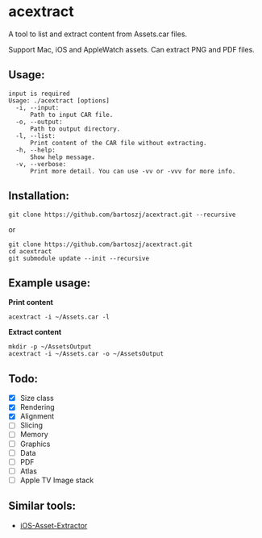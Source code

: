 acextract
=========

A tool to list and extract content from Assets.car files.

Support Mac, iOS and AppleWatch assets. Can extract PNG and PDF files.

## Usage:
    input is required
    Usage: ./acextract [options]
      -i, --input:  
          Path to input CAR file.
      -o, --output:
          Path to output directory.
      -l, --list:
          Print content of the CAR file without extracting.
      -h, --help:
          Show help message.
      -v, --verbose:
          Print more detail. You can use -vv or -vvv for more info.

## Installation:

    git clone https://github.com/bartoszj/acextract.git --recursive

or

    git clone https://github.com/bartoszj/acextract.git
    cd acextract
    git submodule update --init --recursive

## Example usage:

**Print content**

    acextract -i ~/Assets.car -l

**Extract content**

    mkdir -p ~/AssetsOutput
    acextract -i ~/Assets.car -o ~/AssetsOutput

## Todo:
- [x] Size class
- [x] Rendering
- [x] Alignment
- [ ] Slicing
- [ ] Memory
- [ ] Graphics
- [ ] Data
- [ ] PDF
- [ ] Atlas
- [ ] Apple TV Image stack

## Similar tools:
- [iOS-Asset-Extractor](https://github.com/Marxon13/iOS-Asset-Extractor)
